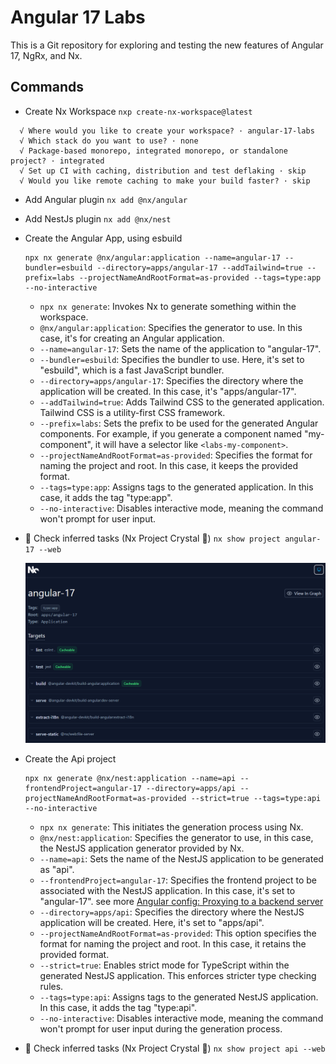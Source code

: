 # Angular 17 Labs

This is a Git repository for exploring and testing the new features of Angular 17, NgRx, and Nx.

## Commands

- Create Nx Workspace `nxp create-nx-workspace@latest`

```
  √ Where would you like to create your workspace? · angular-17-labs
  √ Which stack do you want to use? · none
  √ Package-based monorepo, integrated monorepo, or standalone project? · integrated
  √ Set up CI with caching, distribution and test deflaking · skip
  √ Would you like remote caching to make your build faster? · skip
```

- Add Angular plugin `nx add @nx/angular`
- Add NestJs plugin `nx add @nx/nest`
- Create the Angular App, using esbuild

  ```
  npx nx generate @nx/angular:application --name=angular-17 --bundler=esbuild --directory=apps/angular-17 --addTailwind=true --prefix=labs --projectNameAndRootFormat=as-provided --tags=type:app --no-interactive
  ```

  - `npx nx generate`: Invokes Nx to generate something within the workspace.
  - `@nx/angular:application`: Specifies the generator to use. In this case, it's for creating an Angular application.
  - `--name=angular-17`: Sets the name of the application to "angular-17".
  - `--bundler=esbuild`: Specifies the bundler to use. Here, it's set to "esbuild", which is a fast JavaScript bundler.
  - `--directory=apps/angular-17`: Specifies the directory where the application will be created. In this case, it's "apps/angular-17".
  - `--addTailwind=true`: Adds Tailwind CSS to the generated application. Tailwind CSS is a utility-first CSS framework.
  - `--prefix=labs`: Sets the prefix to be used for the generated Angular components. For example, if you generate a component named "my-component", it will have a selector like `<labs-my-component>`.
  - `--projectNameAndRootFormat=as-provided`: Specifies the format for naming the project and root. In this case, it keeps the provided format.
  - `--tags=type:app`: Assigns tags to the generated application. In this case, it adds the tag "type:app".
  - `--no-interactive`: Disables interactive mode, meaning the command won't prompt for user input.

- 👀 Check inferred tasks (Nx Project Crystal 💎) `nx show project angular-17 --web`

  ![alt text](https://github.com/arias9306/angular-17-labs/blob/main/docs/imgs/project-crystal.png?raw=true 'Logo Title Text 1')

- Create the Api project

  ```
  npx nx generate @nx/nest:application --name=api --frontendProject=angular-17 --directory=apps/api --projectNameAndRootFormat=as-provided --strict=true --tags=type:api --no-interactive
  ```

  - `npx nx generate`: This initiates the generation process using Nx.
  - `@nx/nest:application`: Specifies the generator to use, in this case, the NestJS application generator provided by Nx.
  - `--name=api`: Sets the name of the NestJS application to be generated as "api".
  - `--frontendProject=angular-17`: Specifies the frontend project to be associated with the NestJS application. In this case, it's set to "angular-17".
    see more [Angular config: Proxying to a backend server](https://angular.dev/tools/cli/serve#proxying-to-a-backend-server)
  - `--directory=apps/api`: Specifies the directory where the NestJS application will be created. Here, it's set to "apps/api".
  - `--projectNameAndRootFormat=as-provided`: This option specifies the format for naming the project and root. In this case, it retains the provided format.
  - `--strict=true`: Enables strict mode for TypeScript within the generated NestJS application. This enforces stricter type checking rules.
  - `--tags=type:api`: Assigns tags to the generated NestJS application. In this case, it adds the tag "type:api".
  - `--no-interactive`: Disables interactive mode, meaning the command won't prompt for user input during the generation process.

- 👀 Check inferred tasks (Nx Project Crystal 💎) `nx show project api --web`
